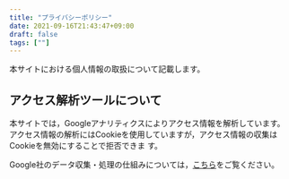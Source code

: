 ```yaml
---
title: "プライバシーポリシー"
date: 2021-09-16T21:43:47+09:00
draft: false
tags: [""]
---
```

本サイトにおける個人情報の取扱について記載します。

## アクセス解析ツールについて

本サイトでは，Googleアナリティクスによりアクセス情報を解析しています。  
アクセス情報の解析にはCookieを使用していますが，アクセス情報の収集はCookieを無効にすることで拒否できま
す。

Google社のデータ収集・処理の仕組みについては，[こちら](https://policies.google.com/technologies/partner-sites?hl=ja)をご覧ください。
